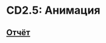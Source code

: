 # CD2.5: Анимация

## [Отчёт](https://github.com/Kompanion8/Android_Sem4/blob/main/Sukholozov_6/%D0%9E%D1%82%D1%87%D1%91%D1%82.pdf)

